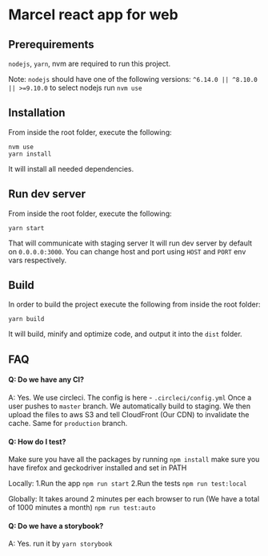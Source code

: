 # Marcel react app for web
## Prerequirements

`nodejs`, `yarn`, nvm are required to run this project.

Note: `nodejs` should have one of the following versions: `^6.14.0 || ^8.10.0 || >=9.10.0`
to select nodejs run `nvm use`

## Installation
From inside the root folder, execute the following:
```
nvm use
yarn install
```
It will install all needed dependencies.

## Run dev server
From inside the root folder, execute the following:
```
yarn start
```
That will communicate with staging server
It will run dev server by default on `0.0.0.0:3000`. You can change host and port using `HOST` and `PORT` env vars respectively.

## Build
In order to build the project execute the following from inside the root folder:
```
yarn build
```
It will build, minify and optimize code, and output it into the `dist` folder.

## FAQ

#### Q: Do we have any CI?
A: Yes.
We use circleci. The config is here - `.circleci/config.yml`
Once a user pushes to `master` branch. We automatically build to staging. We then upload the files to aws S3 and tell CloudFront (Our CDN) to invalidate the cache.
Same for `production` branch.

#### Q: How do I test?
Make sure you have all the packages by running `npm install`
make sure you have firefox and geckodriver installed and set in PATH

Locally:
1.Run the app
`npm run start`
2.Run the tests
`npm run test:local`

Globally:
It takes around 2 minutes per each browser to run (We have a total of 1000 minutes a month)
`npm run test:auto`

#### Q: Do we have a storybook?
A: Yes.
run it by
`yarn storybook`
